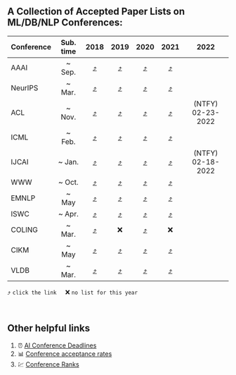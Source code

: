## A Collection of Accepted Paper Lists on ML/DB/NLP Conferences:

| **Conference** | Sub. time |2018 | 2019 | 2020 | 2021 | 2022 |
| :----------| :----: | :----:| :----:| :----:| :----:| :----: |
| AAAI       | ~ Sep. |[:arrow_heading_up:](https://aaai.org/Conferences/AAAI-18/wp-content/uploads/2017/12/AAAI-18-Accepted-Paper-List.Web_.pdf) |[:arrow_heading_up:](https://aaai.org/Conferences/AAAI-19/wp-content/uploads/2018/11/AAAI-19_Accepted_Papers.pdf) | [:arrow_heading_up:](https://aaai.org/Conferences/AAAI-20/wp-content/uploads/2020/01/AAAI-20-Accepted-Paper-List.pdf) | [:arrow_heading_up:](https://aaai.org/Conferences/AAAI-21/wp-content/uploads/2020/12/AAAI-21_Accepted-Paper-List.Main_.Technical.Track_.pdf) | |
| NeurIPS    | ~ Mar. | [:arrow_heading_up:](http://csml.stats.ox.ac.uk/news/2018-11-08-nips-papers/) |[:arrow_heading_up:](https://papers.nips.cc/book/advances-in-neural-information-processing-systems-32-2019) | [:arrow_heading_up:](https://neurips.cc/Conferences/2020/AcceptedPapersInitial) | [:arrow_heading_up:](https://neurips.cc/Conferences/2021/AcceptedPapersInitial) | |
| ACL      | ~ Nov. | [:arrow_heading_up:](https://acl2018.org/programme/papers/) |[:arrow_heading_up:](https://www.aclweb.org/anthology/volumes/P19-1/) | [:arrow_heading_up:](https://acl2020.org/program/accepted/) | [:arrow_heading_up:](https://2021.aclweb.org/program/accept/) | (NTFY) 02-23-2022 |
| ICML | ~ Feb. | [:arrow_heading_up:](https://icml.cc/Conferences/2018/Schedule?type=Poster) |[:arrow_heading_up:](https://www.idiap.ch/~katharas/pages/accepted-papers-at-icml-2019.html) | [:arrow_heading_up:](https://icml.cc/Conferences/2020/Schedule?type=Poster) | [:arrow_heading_up:](https://icml.cc/Conferences/2021/Schedule?type=Poster) |
| IJCAI | ~ Jan. | [:arrow_heading_up:](https://www.ijcai-18.org/accepted-papers/index.html) |[:arrow_heading_up:](https://www.ijcai19.org/accepted-papers.html) | [:arrow_heading_up:](http://static.ijcai.org/2020-accepted_papers.html) | [:arrow_heading_up:](https://ijcai-21.org/program-main-track/) | (NTFY) 02-18-2022 |
| WWW | ~ Oct. | [:arrow_heading_up:](https://www2018.thewebconf.org/proceedings/) | [:arrow_heading_up:](https://www2019.thewebconf.org/accepted-papers) | [:arrow_heading_up:](https://dl.acm.org/action/showFmPdf?doi=10.1145%2F3366423) | [:arrow_heading_up:](https://www2021.thewebconf.org/program/papers/) | |
| EMNLP | ~ May | [:arrow_heading_up:](https://www.aclweb.org/anthology/events/emnlp-2018/) | [:arrow_heading_up:](https://github.com/roomylee/EMNLP-2019-Papers) | [:arrow_heading_up:](https://2020.emnlp.org/papers/main) | [:arrow_heading_up:](https://2021.emnlp.org/papers) | |
| ISWC | ~ Apr. | [:arrow_heading_up:](http://iswc2018.semanticweb.org/accepted-papers/index.html) |[:arrow_heading_up:](https://iswc2019.semanticweb.org/accepted-papers/) | [:arrow_heading_up:](https://iswc2020.semanticweb.org/program/accepted-papers/) | [:arrow_heading_up:](https://iswc2021.semanticweb.org/accepted-papers) | |
| COLING | ~ Mar. | [:arrow_heading_up:](https://coling2018.org/index.html%3Fp=1556.html) | :x: | [:arrow_heading_up:](https://coling2020.org/pages/accepted_papers_main_conference.html) | :x: | |
| CIKM | ~ May | [:arrow_heading_up:](https://dblp.org/db/conf/cikm/cikm2018) | [:arrow_heading_up:](https://dblp.org/db/conf/cikm/cikm2019.html) | [:arrow_heading_up:](https://www.cikm2020.org/accepted-papers/accepted-research-papers/) | [:arrow_heading_up:](https://www.cikm2021.org/accepted-papers) | |
| VLDB | ~ Mar. | [:arrow_heading_up:](http://vldb2018.lncc.br/call-for-research-track.html) | [:arrow_heading_up:](https://vldb.org/2019/?papers-research) | [:arrow_heading_up:](https://vldb2020.org/accepted-papers.html) | [:arrow_heading_up:](https://vldb.org/2021/?papers-research) | |

:arrow_heading_up: `click the link` &nbsp; &nbsp;  :x: `no list for this year`

<br>

## Other helpful links 
1. :alarm_clock: [AI Conference Deadlines](https://aideadlin.es/?sub=ML,NLP,DM)
2. :bar_chart: [Conference acceptance rates](https://aclweb.org/aclwiki/Conference_acceptance_rates)
3. :chart: [Conference Ranks](http://www.conferenceranks.com/#)
